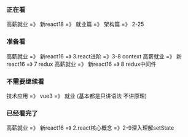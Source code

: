 ### 正在看
  高薪就业 =》 新react18 =》 就业篇 =》 架构篇 =》 2-25

### 准备看
  高薪就业 =》 新react16 =》 3.react进阶 =》3-8 context
  高薪就业 =》 新react16 =》 7 redux
  高薪就业 =》 新react16 =》 8 redux中间件


### 不需要继续看

  技术应用 =》 vue3 =》 就业 (基本都是只讲语法 不讲原理)




### 已经看完了
  高薪就业 =》 新react16 =》 2.react核心概念 =》2-9深入理解setState
